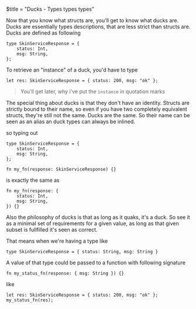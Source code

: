 $title = "Ducks - Types types types"

Now that you know what structs are, you'll get to know what ducks are. Ducks are essentially types descriptions, that are less strict than structs are.
Ducks are defined as following

```duck
type SkinServiceResponse = {
    status: Int,
    msg: String,
};
```

To retrieve an "instance" of a duck, you'd have to type
```duck
let res: SkinServiceResponse = { status: 200, msg: "ok" };
```
> You'll get later, why i've put the `instance` in quotation marks

The special thing about ducks is that they don't have an identity. Structs are strictly bound to their name, so even if you have two completely equivalent structs, they're still not the same.
Ducks are the same. So their name can be seen as an alias an duck types can always be inlined.

so typing out

```duck
type SkinServiceResponse = {
    status: Int,
    msg: String,
};

fn my_fn(response: SkinServiceResponse) {}
```

is exactly the same as

```duck
fn my_fn(response: {
    status: Int,
    msg: String,
}) {}
```

Also the philosophy of ducks is that as long as it quaks, it's a duck. So see it as a minimal set of requirements for a given value, as long as that given subset is fullfilled it's seen as correct.

That means when we're having a type like
```duck
type SkinServiceResponse = { status: String, msg: String }
```

A value of that type could be passed to a function with following signature

```duck
fn my_status_fn(response: { msg: String }) {}
```

like

```duck
let res: SkinServiceResponse = { status: 200, msg: "ok" };
my_status_fn(res);
```
